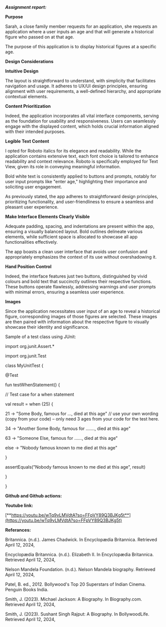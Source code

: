 ***Assignment report:***

**Purpose**

Sarah, a close family member requests for an application, she requests an application where a user inputs an age and that will generate a historical figure who passed on at that age.

The purpose of this application is to display historical figures at a specific age.

**Design Considerations**



**Intuitive Design**

The layout is straightforward to understand, with simplicity that facilitates navigation and usage. It adheres to UX/UI design principles, ensuring alignment with user requirements, a well-defined hierarchy, and appropriate contextual elements.

**Content Prioritization**

Indeed, the application incorporates all vital interface components, serving as the foundation for usability and responsiveness. Users can seamlessly engage with the displayed content, which holds crucial information aligned with their intended purposes.

**Legible Text Content** 

I opted for Roboto italics for its elegance and readability. While the application contains extensive text, each font choice is tailored to enhance readability and context relevance. Roboto is specifically employed for Text View, given its role in conveying meaningful information.

Bold white text is consistently applied to buttons and prompts, notably for user input prompts like "enter age," highlighting their importance and soliciting user engagement.

As previously stated, the app adheres to straightforward design principles, prioritizing functionality, and user-friendliness to ensure a seamless and pleasant user experience.




**Make Interface Elements Clearly Visible**

Adequate padding, spacing, and indentations are present within the app, ensuring a visually balanced layout. Bold outlines delineate various elements, while sufficient space is allocated to showcase all app functionalities effectively.

The app boasts a clean user interface that avoids user confusion and appropriately emphasizes the context of its use without overshadowing it.

**Hand Position Control**

Indeed, the interface features just two buttons, distinguished by vivid colours and bold text that succinctly outlines their respective functions. These buttons operate flawlessly, addressing warnings and user prompts with minimal errors, ensuring a seamless user experience.

**Images**

Since the application necessitates user input of an age to reveal a historical figure, corresponding images of those figures are selected. These images are then paired with information about the respective figure to visually showcase their identity and significance.

Sample of a test class using JUnit:

import org.junit.Assert.\*

import org.junit.Test

class MyUnitTest {

@Test

fun testWhenStatement() {

// Test case for a when statement

val result = when (25) {

21 -> "Some Body, famous for …, died at this age" // use your own wording (copy from your code) – only need 3 ages from your code for the test here.

34 -> "Another Some Body, famous for ……., died at this age"

63 -> "Someone Else, famous for …..., died at this age"

else -> "Nobody famous known to me died at this age"

}

assertEquals("Nobody famous known to me died at this age", result)

}

}

**Github and Github actions:**

**Youtube link:**

[**https://youtu.be/wTq9vLMVdtA?so=FFpVY89Q3BJKg5t**](https://youtu.be/wTq9vLMVdtA?so=FFpVY89Q3BJKg5t)

**Referances:**

Britannica. (n.d.). James Chadwick. In Encyclopædia Britannica. Retrieved April 12, 2024, 

Encyclopædia Britannica. (n.d.). Elizabeth II. In Encyclopædia Britannica. Retrieved April 12, 2024, 

Nelson Mandela Foundation. (n.d.). Nelson Mandela biography. Retrieved April 12, 2024, 

Patel, B. ed., 2012. Bollywood's Top 20 Superstars of Indian Cinema. Penguin Books India.

Smith, J. (2023). Michael Jackson: A Biography. In Biography.com. Retrieved April 12, 2024, 

Smith, J. (2023). Sushant Singh Rajput: A Biography. In BollywoodLife. Retrieved April 12, 2024, 
